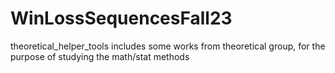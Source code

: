 # WinLossSequencesFall23

theoretical_helper_tools includes some works from theoretical group, for the purpose of studying the math/stat methods
